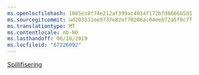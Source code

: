 ```yaml
---
ms.openlocfilehash: 1085cc8f74e212af399ac4914f172bfd8666b5d1
ms.sourcegitcommit: ad203331ee9737e82ef70206ac04eeb72a5f9c7f
ms.translationtype: MT
ms.contentlocale: nb-NO
ms.lasthandoff: 06/18/2019
ms.locfileid: "67226092"
---
```

[Spillifisering](https://go.microsoft.com/fwlink/p/?linkid=830344)